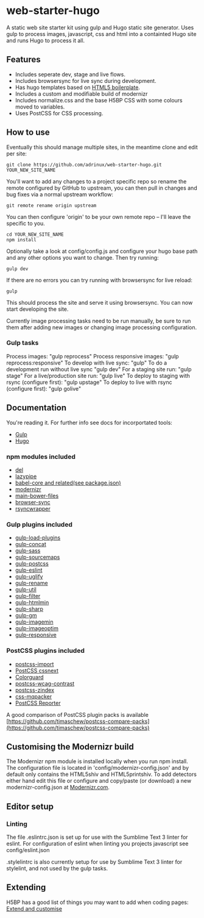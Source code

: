 # web-starter-hugo
A static web site starter kit using gulp and Hugo static site generator. Uses gulp to process images, javascript, css and html into a containted Hugo site and runs Hugo to process it all.

## Features
- Includes seperate dev, stage and live flows.
- Includes browsersync for live sync during development.
- Has hugo templates based on [HTML5 boilerplate](https://html5boilerplate.com/).
- Includes a custom and modifiable build of modernizr 
- Includes normalize.css and the base H5BP CSS with some colours moved to variables.
- Uses PostCSS for CSS processing.

## How to use
Eventually this should manage multiple sites, in the meantime clone and edit per site:

```
git clone https://github.com/adrinux/web-starter-hugo.git YOUR_NEW_SITE_NAME
```
You'll want to add any changes to a project specific repo so rename the remote configured by GitHub to upstream, you can then pull in changes and bug fixes via a normal upstream workflow:
```
git remote rename origin upstream
```
You can then configure 'origin' to be your own remote repo – I'll leave the specific to you.
```
cd YOUR_NEW_SITE_NAME
npm install
```
Optionally take a look at config/config.js and configure your hugo base path and any other options you want to change.
Then try running:
```
gulp dev
```
If there are no errors you can try running with browsersync for live reload:
```
gulp
```
This should process the site and serve it using browsersync. You can now start developing the site.

Currently image processing tasks need to be run manually, be sure to run them after adding new images or changing image processing configuration.

### Gulp tasks
Process images: "gulp reprocess"
Process responsive images: "gulp reprocess:responsive"
To develop with live sync: "gulp"
To do a development run without live sync "gulp dev"
For a staging site run: "gulp stage"
For a live/production site run: "gulp live" 
To deploy to staging with rsync (configure first): "gulp upstage"
To deploy to live with rsync (configure first): "gulp golive"

## Documentation
You're reading it. For further info see docs for incorportated tools:

- [Gulp](https://github.com/gulpjs/gulp/tree/master/docs)
- [Hugo](https://gohugo.io/overview/introduction/)

### npm modules included
- [del](https://www.npmjs.com/package/del)
- [lazypipe](https://www.npmjs.com/package/lazypipe)
- [babel-core and related(see package.json)](https://github.com/babel/babel/tree/master/packages/babel-core)
- [modernizr](https://www.npmjs.com/package/modernizr)
- [main-bower-files](https://www.npmjs.com/package/main-bower-files)
- [browser-sync](https://www.npmjs.com/package/browser-sync)
- [rsyncwrapper](https://www.npmjs.com/package/rsyncwrapper)

### Gulp plugins included
- [gulp-load-plugins](https://www.npmjs.com/package/gulp-load-plugins)
- [gulp-concat](https://www.npmjs.com/package/gulp-concat)
- [gulp-sass](https://www.npmjs.com/package/gulp-sass)
- [gulp-sourcemaps](https://www.npmjs.com/package/gulp-sourcemaps)
- [gulp-postcss](https://www.npmjs.com/package/gulp-postcss)
- [gulp-eslint](https://www.npmjs.com/package/gulp-eslint)
- [gulp-uglify](https://www.npmjs.com/package/gulp-uglify)
- [gulp-rename](https://www.npmjs.com/package/gulp-rename)
- [gulp-util](https://www.npmjs.com/package/gulp-util)
- [gulp-filter](https://www.npmjs.com/package/gulp-filter)
- [gulp-htmlmin](https://www.npmjs.com/package/gulp-htmlmin)
- [gulp-sharp](https://www.npmjs.com/package/gulp-sharp)
- [gulp-gm](https://www.npmjs.com/package/gulp-gm)
- [gulp-imagemin](https://www.npmjs.com/package/gulp-imagemin)
- [gulp-imageoptim](https://www.npmjs.com/package/gulp-imageoptim)
- [gulp-responsive](https://www.npmjs.com/package/gulp-responsive)

### PostCSS plugins included
- [postcss-import](https://github.com/postcss/postcss-import)
- [PostCSS cssnext](http://cssnext.io/)
- [Colorguard](https://www.npmjs.com/package/colorguard)
- [postcss-wcag-contrast](https://github.com/jonathantneal/postcss-wcag-contrast)
- [postcss-zindex](https://www.npmjs.com/package/postcss-zindex)
- [css-mqpacker](https://www.npmjs.com/package/css-mqpacker)
- [PostCSS Reporter](https://www.npmjs.com/package/postcss-reporter)

A good comparison of PostCSS plugin packs is available [https://github.com/timaschew/postcss-compare-packs](https://github.com/timaschew/postcss-compare-packs)

## Customising the Modernizr build
The Modernizr npm module is installed locally when you run npm install. The configuration file is located in 'config/modernizr-config.json' and by default only contains the HTML5shiv and HTML5printshiv. To add detectors either hand edit this file or configure and copy/paste (or download) a new modernizr-config.json at [Modernizr.com](https://modernizr.com/download).

## Editor setup
### Linting
The file .eslintrc.json is set up for use with the Sumblime Text 3 linter for eslint. For configuration of eslint when linting you projects javascript see config/eslint.json

.stylelintrc is also currently setup for use by Sumblime Text 3 linter for stylelint, and not used by the gulp tasks.

## Extending
H5BP has a good list of things you may want to add when coding pages:
[Extend and customise](https://github.com/h5bp/html5-boilerplate/blob/master/dist/doc/extend.md#extend-and-customise-html5-boilerplate)
